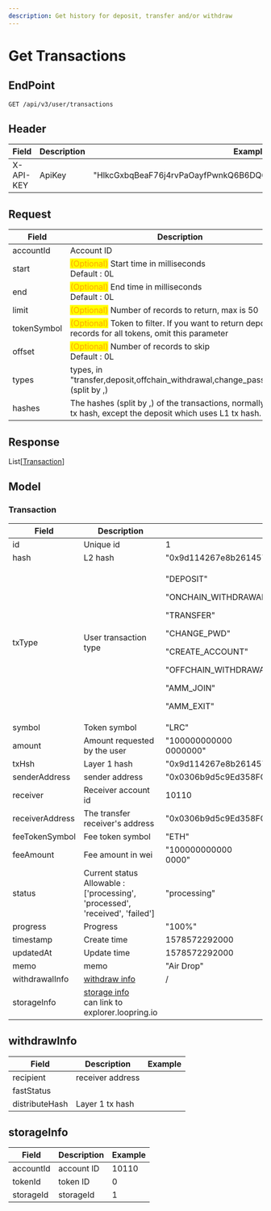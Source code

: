 ```yaml
---
description: Get history for deposit, transfer and/or withdraw
---
```


# Get Transactions

## EndPoint

```
GET /api/v3/user/transactions
```



## Header

<table><thead><tr><th>Field</th><th>Description</th><th>Example</th><th data-hidden>Type</th><th data-hidden>Required</th></tr></thead><tbody><tr><td>X-API-KEY</td><td>ApiKey</td><td>"HlkcGxbqBeaF76j4rvPaOayfPwnkQ6B6DQ6THZWbvrGxzEdulXQvOKLrRWZLnN"</td><td></td><td>Y</td></tr></tbody></table>



## Request

<table><thead><tr><th>Field</th><th>Description</th><th>Example</th><th data-hidden>Type</th><th data-hidden>Required</th></tr></thead><tbody><tr><td>accountId</td><td>Account ID</td><td>10010</td><td>integer</td><td>N</td></tr><tr><td>start</td><td><mark style="color:orange;">(Optional)</mark> Start time in milliseconds<br>Default : 0L</td><td>1578558098000</td><td>integer</td><td>N</td></tr><tr><td>end</td><td><mark style="color:orange;">(Optional)</mark> End time in milliseconds<br>Default : 0L</td><td>1578558098000</td><td>integer</td><td>N</td></tr><tr><td>limit</td><td><mark style="color:orange;">(Optional)</mark> Number of records to return, max is 50 </td><td>20</td><td>integer</td><td>N</td></tr><tr><td>tokenSymbol</td><td><mark style="color:orange;">(Optional)</mark> Token to filter. If you want to return deposit records for all tokens, omit this parameter</td><td>"LRC"</td><td>string</td><td>N</td></tr><tr><td>offset</td><td><mark style="color:orange;">(Optional)</mark> Number of records to skip<br>Default : 0L</td><td>1</td><td>integer</td><td>N</td></tr><tr><td>types</td><td>types, in "transfer,deposit,offchain_withdrawal,change_password", (split by ,)</td><td>"transfer,deposit"</td><td>string</td><td>N</td></tr><tr><td>hashes</td><td>The hashes (split by ,) of the transactions, normally its L2 tx hash, except the deposit which uses L1 tx hash.</td><td>"0xf7c932351186c3a9053f313eefa16209c018f7f1dba8aa8ca7100400f7c31085"</td><td>string</td><td>N</td></tr></tbody></table>



## Response

List\[[Transaction](./#nftinfo)]



## Model

### Transaction

<table><thead><tr><th>Field</th><th>Description</th><th>Example</th><th data-hidden>Type</th><th data-hidden>Required</th></tr></thead><tbody><tr><td>id</td><td>Unique id</td><td>1</td><td>integer</td><td>Y</td></tr><tr><td>hash</td><td>L2 hash</td><td>"0x9d114267e8b261457d567093c13cf3deea5f14c9235be26c6fa833dba12a9632"</td><td>string</td><td>Y</td></tr><tr><td>txType</td><td>User transaction type</td><td><p>"DEPOSIT"</p><p>"ONCHAIN_WITHDRAWAL"</p><p>"TRANSFER"</p><p>"CHANGE_PWD"</p><p>"CREATE_ACCOUNT"</p><p>"OFFCHAIN_WITHDRAWAL"</p><p>"AMM_JOIN"</p><p>"AMM_EXIT"</p></td><td>string</td><td>Y</td></tr><tr><td>symbol</td><td>Token symbol</td><td>"LRC"</td><td>string</td><td>Y</td></tr><tr><td>amount</td><td>Amount requested by the user</td><td>"100000000000<br>0000000"</td><td>string</td><td>Y</td></tr><tr><td>txHsh</td><td>Layer 1 hash</td><td>"0x9d114267e8b261457d567093c13cf3deea5f14c9235be26c6fa833dba12a9632"</td><td>string</td><td>N</td></tr><tr><td>senderAddress</td><td>sender address</td><td>"0x0306b9d5c9Ed358FC7b77780bACD15398D242f26"</td><td></td><td></td></tr><tr><td>receiver</td><td>Receiver account id</td><td>10110</td><td>integer</td><td>N</td></tr><tr><td>receiverAddress</td><td>The transfer receiver's address</td><td>"0x0306b9d5c9Ed358FC7b77780bACD15398D242f26"</td><td>string</td><td>N</td></tr><tr><td>feeTokenSymbol</td><td>Fee token symbol</td><td>"ETH"</td><td>string</td><td>Y</td></tr><tr><td>feeAmount</td><td>Fee amount in wei</td><td>"100000000000<br>0000"</td><td>string</td><td>Y</td></tr><tr><td>status</td><td>Current status<br>Allowable : ['processing', 'processed', 'received', 'failed']</td><td>"processing"</td><td>string</td><td>Y</td></tr><tr><td>progress</td><td>Progress</td><td>"100%"</td><td>string</td><td>Y</td></tr><tr><td>timestamp</td><td>Create time</td><td>1578572292000</td><td>integer</td><td>Y</td></tr><tr><td>updatedAt</td><td>Update time</td><td>1578572292000</td><td>integer</td><td>Y</td></tr><tr><td>memo</td><td>memo</td><td>"Air Drop"</td><td>string</td><td>N</td></tr><tr><td>withdrawalInfo</td><td><a href="./#undefined">withdraw info</a></td><td>/</td><td>integer</td><td>Y</td></tr><tr><td>storageInfo</td><td><a href="./#storageinfo">storage info</a><br>can link to explorer.loopring.io</td><td></td><td></td><td></td></tr></tbody></table>



## withdrawInfo

| Field          | Description      | Example |
| -------------- | ---------------- | ------- |
| recipient      | receiver address |         |
| fastStatus     |                  |         |
| distributeHash | Layer 1 tx hash  |         |



## storageInfo

| Field     | Description | Example |
| --------- | ----------- | ------- |
| accountId | account ID  | 10110   |
| tokenId   | token ID    | 0       |
| storageId | storageId   | 1       |
